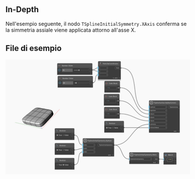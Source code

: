 ## In-Depth
Nell'esempio seguente, il nodo `TSplineInitialSymmetry.XAxis` conferma se la simmetria assiale viene applicata attorno all'asse X.

## File di esempio

![Example](./Autodesk.DesignScript.Geometry.TSpline.TSplineInitialSymmetry.XAxis_img.jpg)
